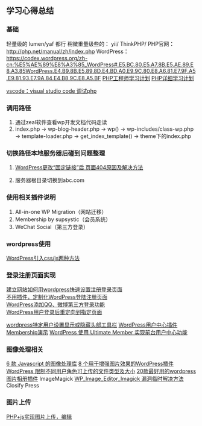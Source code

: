 ## 学习心得总结

### 基础
轻量级的  lumen/yaf 都行
稍微重量级些的： yii/ ThinkPHP/
PHP官网：http://php.net/manual/zh/index.php
WordPress：https://codex.wordpress.org/zh-cn:%E5%AE%89%E8%A3%85_WordPress#.E5.BC.80.E5.A7.8B.E5.AE.89.E8.A3.85WordPress.E4.B9.8B.E5.89.8D.E4.BD.A0.E9.9C.80.E8.A6.81.E7.9F.A5.E9.81.93.E7.9A.84.E4.B8.9C.E8.A5.BF
[PHP工程师学习计划](https://www.cnblogs.com/Lance--blog/p/4472139.html)
[PHP详细学习计划](http://blog.csdn.net/mepsoft/article/details/48496705)

[vscode：visual studio code 调试php](https://blog.csdn.net/x356982611/article/details/52664334)

### 调用路径
1. 通过zeal软件查看wp开发文档代码走读
2. index.php -> wp-blog-header.php -> wp() -> wp-includes/class-wp.php -> template-loader.php
-> get_index_template() -> theme下的index.php

### 切换路径本地服务器后碰到问题整理
1. [WordPress更改“固定链接”后 页面404原因及解决方法](https://www.jiloc.com/41536.html)

2. 服务器根目录切换到abc.com

### 使用相关插件说明
1. All-in-one WP Migration（网站迁移）
2. Membership by supsystic（会员系统）
3. WeChat Social（第三方登录）

### wordpress使用
[WordPress引入css/js两种方法](https://blog.csdn.net/csnewdn/article/details/54021234)

### 登录注册页面实现
[建立网站如何用wordpress快速设置注册登录页面](https://jingyan.baidu.com/article/656db918cf0c30e380249c6a.html)  
[不用插件，定制化WordPress登陆注册页面](http://www.solagirl.net/custom-wordpress-login-without-plugins.html)  
[WordPress添加QQ、微博第三方登录功能](http://www.euweb.cn/archives/2406)  
[WordPress用户登录后重定向到指定页面](https://www.cnblogs.com/kenshinobiy/p/7476500.html)

[wordpress特定用户设置显示或隐藏头部工具栏](https://jingyan.baidu.com/article/90895e0fb2205e64ed6b0b47.html)
[WordPress用户中心插件Membership演示](https://v.qq.com/x/page/d0381mm1dgi.html)
[WordPress 使用 Ultimate Member 实现前台用户中心功能](https://www.wpdaxue.com/ultimate-member.html)

### 图像处理相关
[6 款 Javascript 的图像处理库](https://segmentfault.com/a/1190000008670319)
[8 个用于增强图片效果的WordPress插件](http://www.iteye.com/news/25401)
[WordPress 限制不同用户角色可上传的文件类型及大小](https://www.wpdaxue.com/wordpress-existing_mimes-upload_size_limit.html)
[20款最好用的wordpress图片相册插件](http://blog.csdn.net/liuxuekai/article/details/52122324)
ImageMagick
[WP_Image_Editor_Imagick 漏洞临时解决方法](https://www.wpdaxue.com/wp_image_editor_imagick.html)
Closify Press

### 图片上传
[PHP+js实现图片上传，编辑](https://www.cnblogs.com/rendd/p/7009186.html)